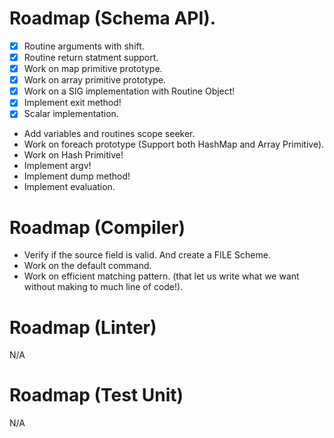 # Roadmap (Schema API).

- [x] Routine arguments with shift.
- [x] Routine return statment support. 
- [x] Work on map primitive prototype.
- [x] Work on array primitive prototype.
- [x] Work on a SIG implementation with Routine Object!
- [x] Implement exit method!
- [x] Scalar implementation.
- Add variables and routines scope seeker.
- Work on foreach prototype (Support both HashMap and Array Primitive).
- Work on Hash Primitive!
- Implement argv!
- Implement dump method!
- Implement evaluation.

# Roadmap (Compiler) 

- Verify if the source field is valid. And create a FILE Scheme.
- Work on the default command.
- Work on efficient matching pattern. (that let us write what we want without making to much line of code!).

# Roadmap (Linter) 

N/A 

# Roadmap (Test Unit)

N/A